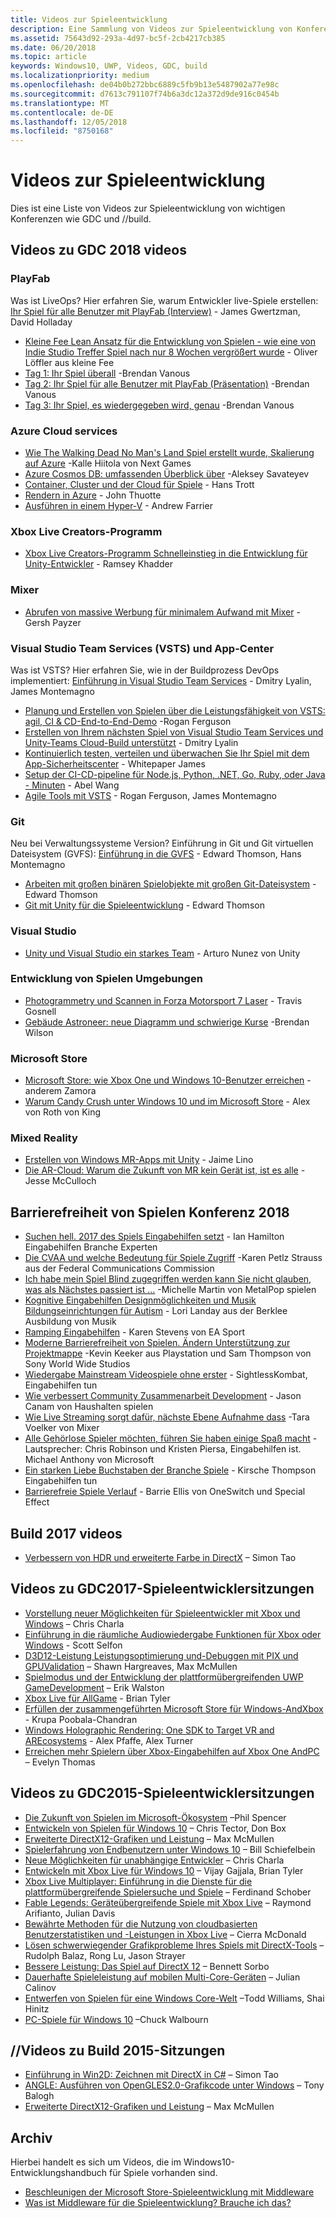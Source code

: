 ```yaml
---
title: Videos zur Spieleentwicklung
description: Eine Sammlung von Videos zur Spieleentwicklung von Konferenzen wie GDC und //build.
ms.assetid: 75643d92-293a-4d97-bc5f-2cb4217cb385
ms.date: 06/20/2018
ms.topic: article
keywords: Windows10, UWP, Videos, GDC, build
ms.localizationpriority: medium
ms.openlocfilehash: de04b0b272bbc6889c5fb9b13e5487902a77e98c
ms.sourcegitcommit: d7613c791107f74b6a3dc12a372d9de916c0454b
ms.translationtype: MT
ms.contentlocale: de-DE
ms.lasthandoff: 12/05/2018
ms.locfileid: "8750168"
---
```

# <a name="game-development-videos"></a>Videos zur Spieleentwicklung

Dies ist eine Liste von Videos zur Spieleentwicklung von wichtigen Konferenzen wie GDC und //build.

## <a name="gdc-2018-videos"></a>Videos zu GDC 2018 videos

### <a name="playfab"></a>PlayFab

Was ist LiveOps? Hier erfahren Sie, warum Entwickler live-Spiele erstellen: [Ihr Spiel für alle Benutzer mit PlayFab (Interview)](https://channel9.msdn.com/Shows/Level-Up/Your-Game-For-Everyone-with-PlayFab) - James Gwertzman, David Holladay

* [Kleine Fee Lean Ansatz für die Entwicklung von Spielen - wie eine von Indie Studio Treffer Spiel nach nur 8 Wochen vergrößert wurde](https://channel9.msdn.com/Shows/Level-Up/Fluffy-Fairys-Lean-Approach-to-Game-Development-How-an-Indie-Studio-Grew-a-Hit-Game-After-Only-8-W) - Oliver Löffler aus kleine Fee
* [Tag 1: Ihr Spiel überall](https://channel9.msdn.com/Shows/Level-Up/Your-game-everywhere-PlayFab) -Brendan Vanous
* [Tag 2: Ihr Spiel für alle Benutzer mit PlayFab (Präsentation)](https://channel9.msdn.com/Shows/Level-Up/Your-Game-For-Everyone-With-PlayFab-Theater-Presentation) -Brendan Vanous
* [Tag 3: Ihr Spiel, es wiedergegeben wird, genau](https://channel9.msdn.com/Shows/Level-Up/Your-game-every-way-its-played-PlayFab-Theater-Presentation) -Brendan Vanous

### <a name="azure-cloud-services"></a>Azure Cloud services

* [Wie The Walking Dead No Man's Land Spiel erstellt wurde, Skalierung auf Azure](https://channel9.msdn.com/Shows/Level-Up/How-The-Walking-Dead-No-Mans-Land-was-built-to-scale-on-Azure-Theater-Presentation) -Kalle Hiitola von Next Games
* [Azure Cosmos DB: umfassenden Überblick über](https://channel9.msdn.com/Shows/Level-Up/Azure-Cosmos-DB-Comprehensive-Overview) -Aleksey Savateyev
* [Container, Cluster und der Cloud für Spiele](https://channel9.msdn.com/Shows/Level-Up/Containers-Clusters-and-the-Cloud-for-Gaming-Theater-Presentation-1) - Hans Trott
* [Rendern in Azure](https://channel9.msdn.com/Shows/Level-Up/Rendering-in-Azure-Theater-Presentation) - John Thuotte
* [Ausführen in einem Hyper-V](https://channel9.msdn.com/Shows/Level-Up/Running-on-a-Hypervisor-Theater-Presentation) - Andrew Farrier

### <a name="xbox-live-creators-program"></a>Xbox Live Creators-Programm

* [Xbox Live Creators-Programm Schnelleinstieg in die Entwicklung für Unity-Entwickler](https://channel9.msdn.com/Shows/Level-Up/Xbox-Live-Creators-Program-Jumpstart-for-Unity-Developers) - Ramsey Khadder

### <a name="mixer"></a>Mixer

* [Abrufen von massive Werbung für minimalem Aufwand mit Mixer](https://channel9.msdn.com/Shows/Level-Up/Get-massive-promotion-for-minimal-effort-with-Mixer-Theater-presentation) - Gersh Payzer

### <a name="visual-studio-team-services-vsts-and-app-center"></a>Visual Studio Team Services (VSTS) und App-Center

Was ist VSTS? Hier erfahren Sie, wie in der Buildprozess DevOps implementiert: [Einführung in Visual Studio Team Services](https://channel9.msdn.com/Shows/Level-Up/Introduction-to-Visual-Studio-Team-Services) - Dmitry Lyalin, James Montemagno

* [Planung und Erstellen von Spielen über die Leistungsfähigkeit von VSTS: agil, CI & CD-End-to-End-Demo](https://channel9.msdn.com/Shows/Level-Up/Planning-and-building-games-using-the-full-power-of-VSTS-Agile-CI--CD-end-to-end-demo) -Rogan Ferguson
* [Erstellen von Ihrem nächsten Spiel von Visual Studio Team Services und Unity-Teams Cloud-Build unterstützt](https://channel9.msdn.com/Shows/Level-Up/Build-your-next-game-powered-by-Visual-Studio-Team-Services-and-Unity-Teams-cloud-build-Theater) - Dmitry Lyalin
* [Kontinuierlich testen, verteilen und überwachen Sie Ihr Spiel mit dem App-Sicherheitscenter](https://channel9.msdn.com/Shows/Level-Up/Continuously-Test-distribute-and-monitor-your-game-with-App-Center-Theater-Presentation) - Whitepaper James
* [Setup der CI-CD-pipeline für Node.js, Python, .NET, Go, Ruby, oder Java - Minuten](https://channel9.msdn.com/Shows/Level-Up/Setup-your-CICD-pipeline-for-Nodejs-Python-NET-Go-Ruby-or-Java-in-Minutes) - Abel Wang
* [Agile Tools mit VSTS](https://channel9.msdn.com/Shows/Level-Up/Agile-tooling-set-with-VSTS) - Rogan Ferguson, James Montemagno

### <a name="git"></a>Git

Neu bei Verwaltungssysteme Version? Einführung in Git und Git virtuellen Dateisystem (GVFS): [Einführung in die GVFS](https://channel9.msdn.com/Shows/Level-Up/Introduction-to-GVFS) - Edward Thomson, Hans Montemagno

* [Arbeiten mit großen binären Spielobjekte mit großen Git-Dateisystem](https://channel9.msdn.com/Shows/Level-Up/Working-with-large-binary-game-assets-using-Git-Large-File-system) - Edward Thomson
* [Git mit Unity für die Spieleentwicklung](https://channel9.msdn.com/Shows/Level-Up/Git-with-Unity-for-Game-Development) - Edward Thomson

### <a name="visual-studio"></a>Visual Studio

* [Unity und Visual Studio ein starkes Team](https://channel9.msdn.com/Shows/Level-Up/Unity-and-Visual-Studio-better-together) - Arturo Nunez von Unity

### <a name="game-development-experiences"></a>Entwicklung von Spielen Umgebungen

* [Photogrammetry und Scannen in Forza Motorsport 7 Laser](https://channel9.msdn.com/Shows/Level-Up/Photogrammetry-and-Laser-Scanning-in-Forza-Motorsport-7-Theater-Presentation-1) - Travis Gosnell
* [Gebäude Astroneer: neue Diagramm und schwierige Kurse](https://channel9.msdn.com/Shows/Level-Up/Building-Astroneer-Charting-new-and-challenging-courses) -Brendan Wilson

### <a name="microsoft-store"></a>Microsoft Store

* [Microsoft Store: wie Xbox One und Windows 10-Benutzer erreichen](https://channel9.msdn.com/Shows/Level-Up/Microsoft-Store-How-You-Can-Reach-Xbox-One-and-Windows-10-users) -anderem Zamora
* [Warum Candy Crush unter Windows 10 und im Microsoft Store](https://channel9.msdn.com/Shows/Level-Up/Why-Candy-Crush-on-Windows-10-and-in-Microsoft-Store) - Alex von Roth von King

### <a name="mixed-reality"></a>Mixed Reality

* [Erstellen von Windows MR-Apps mit Unity](https://channel9.msdn.com/Shows/Level-Up/Building-Windows-MR-Apps-with-Unity) - Jaime Lino
* [Die AR-Cloud: Warum die Zukunft von MR kein Gerät ist, ist es alle](https://channel9.msdn.com/Shows/Level-Up/The-AR-Cloud-Why-the-future-of-MR-is-not-a-device-itsall-of-them) -Jesse McCulloch

## <a name="game-accessibility-conference-2018"></a>Barrierefreiheit von Spielen Konferenz 2018

* [Suchen hell. 2017 des Spiels Eingabehilfen setzt](https://channel9.msdn.com/Shows/Level-Up/GAConf-2018-Looking-Bright-2017s-Game-Accessibility-Advances) - Ian Hamilton Eingabehilfen Branche Experten
* [Die CVAA und welche Bedeutung für Spiele Zugriff](https://channel9.msdn.com/Shows/Level-Up/GAConf-2018-The-CVAA-and-What-it-Means-for-Gaming-Access) -Karen Petlz Strauss aus der Federal Communications Commission
* [Ich habe mein Spiel Blind zugegriffen werden kann Sie nicht glauben, was als Nächstes passiert ist …](https://channel9.msdn.com/Shows/Level-Up/GAConf-2018-I-Made-My-Game-Blind-Accessible--You-Wont-Believe-What-Happened-Next) -Michelle Martin von MetalPop spielen
* [Kognitive Eingabehilfen Designmöglichkeiten und Musik Bildungseinrichtungen für Autism](https://channel9.msdn.com/Shows/Level-Up/GAConf-2018-Cognitive-Accessibility-Design-Choices-and-Music-Education-for-Autism) - Lori Landay aus der Berklee Ausbildung von Musik
* [Ramping Eingabehilfen](https://channel9.msdn.com/Shows/Level-Up/GAConf-2018-Ramping-Up-Accessibility) - Karen Stevens von EA Sport
* [Moderne Barrierefreiheit von Spielen. Ändern Unterstützung zur Projektmappe](https://channel9.msdn.com/Shows/Level-Up/GAConf-2018-Modern-Game-Accessibility-Changing-Sympathy-to-Solution) -Kevin Keeker aus Playstation und Sam Thompson von Sony World Wide Studios
* [Wiedergabe Mainstream Videospiele ohne erster](https://channel9.msdn.com/Shows/Level-Up/GAConf-2018-Playing-Mainstream-Video-Games-Without-Sight) - SightlessKombat, Eingabehilfen tun
* [Wie verbessert Community Zusammenarbeit Development](https://channel9.msdn.com/Shows/Level-Up/GAConf-2018-How-Community-Collaboration-Improves-Development) - Jason Canam von Haushalten spielen
* [Wie Live Streaming sorgt dafür, nächste Ebene Aufnahme dass](https://channel9.msdn.com/Shows/Level-Up/GAConf-2018-Beyond-Gaming-How-Live-Streaming-Brings-Next-Level-Inclusion) -Tara Voelker von Mixer
* [Alle Gehörlose Spieler möchten, führen Sie haben einige Spaß macht](https://channel9.msdn.com/Shows/Level-Up/GAConf-2018-All-Deaf-Gamers-Wanna-Do-is-Have-Some-Fun) - Lautsprecher: Chris Robinson und Kristen Piersa, Eingabehilfen ist. Michael Anthony von Microsoft
* [Ein starken Liebe Buchstaben der Branche Spiele](https://channel9.msdn.com/Shows/Level-Up/GAConf-2018-A-Fraught-Love-Letter-to-the-Games-Industry) - Kirsche Thompson Eingabehilfen tun
* [Barrierefreie Spiele Verlauf](https://channel9.msdn.com/Shows/Level-Up/GAConf-2018-Accessible-Gaming-History) - Barrie Ellis von OneSwitch und Special Effect

## <a name="build-2017-videos"></a>Build 2017 videos

* [Verbessern von HDR und erweiterte Farbe in DirectX](https://channel9.msdn.com/Events/Build/2017/P4061) – Simon Tao

## <a name="gdc-2017-game-dev-session-videos"></a>Videos zu GDC2017-Spieleentwicklersitzungen

* [Vorstellung neuer Möglichkeiten für Spieleentwickler mit Xbox und Windows](https://channel9.msdn.com/Events/GDC/GDC-2017/GDC2017-001) – Chris Charla
* [Einführung in die räumliche Audiowiedergabe Funktionen für Xbox oder Windows](https://channel9.msdn.com/Events/GDC/GDC-2017/GDC2017-002) - Scott Selfon
* [D3D12-Leistung Leistungsoptimierung und-Debuggen mit PIX und GPUValidation](https://channel9.msdn.com/Events/GDC/GDC-2017/GDC2017-003) – Shawn Hargreaves, Max McMullen
* [Spielmodus und der Entwicklung der plattformübergreifenden UWP GameDevelopment](https://channel9.msdn.com/Events/GDC/GDC-2017/GDC2017-004) – Erik Walston
* [Xbox Live für AllGame](https://channel9.msdn.com/Events/GDC/GDC-2017/GDC2017-005) - Brian Tyler
* [Erfüllen der zusammengeführten Microsoft Store für Windows-AndXbox](https://channel9.msdn.com/Events/GDC/GDC-2017/GDC2017-006) - Krupa Poobala-Chandran
* [Windows Holographic Rendering: One SDK to Target VR and AREcosystems](https://channel9.msdn.com/Events/GDC/GDC-2017/GDC2017-008) - Alex Pfaffe, Alex Turner
* [Erreichen mehr Spielern über Xbox-Eingabehilfen auf Xbox One AndPC](https://channel9.msdn.com/Events/GDC/GDC-2017/GDC2017-009) – Evelyn Thomas

## <a name="gdc-2015-game-dev-session-videos"></a>Videos zu GDC2015-Spieleentwicklersitzungen

-   [Die Zukunft von Spielen im Microsoft-Ökosystem](http://channel9.msdn.com/Events/GDC/GDC-2015/The-Future-of-Gaming-Across-the-Microsoft-Ecosystem) –Phil Spencer
-   [Entwickeln von Spielen für Windows 10](http://channel9.msdn.com/Events/GDC/GDC-2015/Developing-Games-for-Windows-10) – Chris Tector, Don Box
-   [Erweiterte DirectX12-Grafiken und Leistung](http://channel9.msdn.com/Events/GDC/GDC-2015/Advanced-DirectX12-Graphics-and-Performance) – Max McMullen
-   [Spielerfahrung von Endbenutzern unter Windows 10](http://channel9.msdn.com/Events/GDC/GDC-2015/Gaming-Consumer-Experience-on-Windows-10) – Bill Schiefelbein
-   [Neue Möglichkeiten für unabhängige Entwickler](http://channel9.msdn.com/Events/GDC/GDC-2015/New-Opportunities-for-Independent-Developers) – Chris Charla
-   [Entwickeln mit Xbox Live für Windows 10](http://channel9.msdn.com/Events/GDC/GDC-2015/Developing-with-Xbox-Live-for-Windows-10) – Vijay Gajjala, Brian Tyler
-   [Xbox Live Multiplayer: Einführung in die Dienste für die plattformübergreifende Spielersuche und Spiele](http://channel9.msdn.com/Events/GDC/GDC-2015/Xbox-Live-Multiplayer-Introducing-services-for-cross-platform-matchmaking-and-gameplay) – Ferdinand Schober
-   [Fable Legends: Geräteübergreifende Spiele mit Xbox Live](http://channel9.msdn.com/Events/GDC/GDC-2015/Fable-Legends-Cross-device-Gameplay-with-Xbox-Live) – Raymond Arifianto, Julian Davis
-   [Bewährte Methoden für die Nutzung von cloudbasierten Benutzerstatistiken und -Leistungen in Xbox Live](http://channel9.msdn.com/Events/GDC/GDC-2015/Best-Practices-for-Leveraging-Cloud-Based-User-Stats-and-Achievements-in-Xbox-Live) – Cierra McDonald
-   [Lösen schwerwiegender Grafikprobleme Ihres Spiels mit DirectX-Tools](http://channel9.msdn.com/Events/GDC/GDC-2015/Solve-the-Tough-Graphics-Problems-with-your-Game-Using-DirectX-Tools) – Rudolph Balaz, Rong Lu, Jason Strayer
-   [Bessere Leistung: Das Spiel auf DirectX 12](http://channel9.msdn.com/Events/GDC/GDC-2015/Better-Power-Better-Performance-Your-Game-on-DirectX12) – Bennett Sorbo
-   [Dauerhafte Spieleleistung auf mobilen Multi-Core-Geräten](http://channel9.msdn.com/Events/GDC/GDC-2015/Sustained-gaming-performance-in-multi-core-mobile-devices) – Julian Calinov
-   [Entwerfen von Spielen für eine Windows Core-Welt](http://channel9.msdn.com/Events/GDC/GDC-2015/Designing-Games-for-a-Windows-Core-World) –Todd Williams, Shai Hinitz
-   [PC-Spiele für Windows 10](http://channel9.msdn.com/Events/GDC/GDC-2015/PC-Games-for-Windows-10) –Chuck Walbourn

## <a name="build-2015-session-videos"></a>//Videos zu Build 2015-Sitzungen

-   [Einführung in Win2D: Zeichnen mit DirectX in C#](https://channel9.msdn.com/Events/Build/2015/2-631) – Simon Tao
-   [ANGLE: Ausführen von OpenGLES2.0-Grafikcode unter Windows](https://channel9.msdn.com/Events/Build/2015/3-686) – Tony Balogh
-   [Erweiterte DirectX12-Grafiken und Leistung](https://channel9.msdn.com/Events/Build/2015/3-673) – Max McMullen
 

## <a name="archive"></a>Archiv

Hierbei handelt es sich um Videos, die im Windows10-Entwicklungshandbuch für Spiele vorhanden sind.

- [Beschleunigen der Microsoft Store-Spieleentwicklung mit Middleware](https://channel9.msdn.com/Events/Build/2013/3-187)
- [Was ist Middleware für die Spieleentwicklung? Brauche ich das?](https://channel9.msdn.com/Series/Windows-Store-Developer-Solutions/Game-Development-Middleware-What-is-it-Do-I-need-it-)
